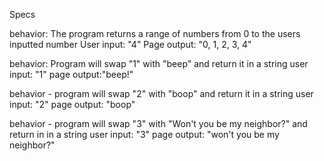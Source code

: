Specs

behavior: The program returns a range of numbers from 0 to the users inputted number
User input: "4"
Page output: "0, 1, 2, 3, 4"

behavior: Program will swap "1" with "beep" and return it in a string
user input: "1"
page output:"beep!"

behavior - program will swap "2" with "boop" and return it in a string
user input: "2" 
page output: "boop"

behavior - program will swap "3" with "Won't you be my neighbor?" and return in in a string
user input: "3"
page output: "won't you be my neighbor?"

